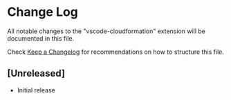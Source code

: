 # Change Log
All notable changes to the "vscode-cloudformation" extension will be documented in this file.

Check [Keep a Changelog](http://keepachangelog.com/) for recommendations on how to structure this file.

## [Unreleased]
- Initial release